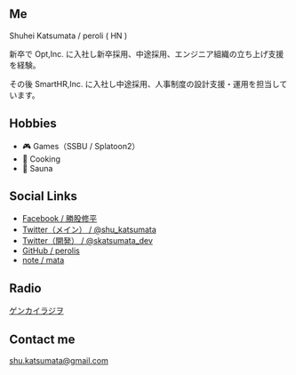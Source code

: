 <!DOCTYPE html>
<html lang="ja">
    <head>
        <mata charset="utf-8">
        <title>index</title>
        <style>body {padding: 30px;}</style>
    </head>
    <body>
        <h2>Me</h2>
            <p>Shuhei Katsumata / peroli ( HN )</p>
            <p>新卒で Opt,Inc. に入社し新卒採用、中途採用、エンジニア組織の立ち上げ支援を経験。</p>
            <p>その後 SmartHR,Inc. に入社し中途採用、人事制度の設計支援・運用を担当しています。</p>
        <h2>Hobbies</h2>
        <ul>
            <li>🎮 Games（SSBU / Splatoon2）</li>
            <li>🍳 Cooking</li>
            <li>🚿 Sauna</li>
        </ul>
        <h2>Social Links</h2>
            <ul>
                <li><a href="https://www.facebook.com/katsumata0514"> Facebook / 勝股修平</a></li>
                <li><a href="https://twitter.com/shu_katsumata">Twitter（メイン） / @shu_katsumata</a></li>
                <li><a href="https://twitter.com/skatsumata_dev" >Twitter（開発） / @skatsumata_dev</a></li>
                <li><a href="https://github.com/perolis">GitHub / perolis </a></li>
                <li><a href="https://note.mu/mata">note / mata </a></li>
            </ul>
        <h2>Radio</h2>
            <a href="https://www.genkai-radio.com/"> ゲンカイラジヲ</a>           
        <h2>Contact me</h2>
            <a href="shu.katsumata@gmail.com"> shu.katsumata@gmail.com </a>
    </body>
</html>
